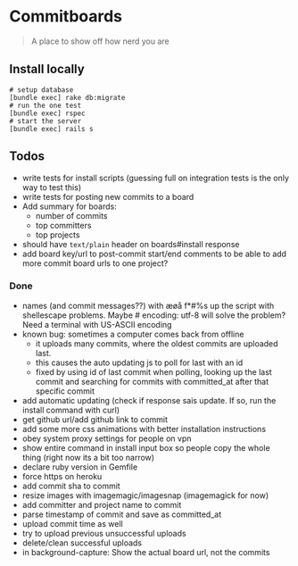 # Commitboards

> A place to show off how nerd you are

## Install locally

    # setup database
    [bundle exec] rake db:migrate
    # run the one test
    [bundle exec] rspec
    # start the server
    [bundle exec] rails s


## Todos

- write tests for install scripts (guessing full on integration tests is the only way to test this)
- write tests for posting new commits to a board
- Add summary for boards:
  - number of commits
  - top committers
  - top projects
- should have `text/plain` header on boards#install response
- add board key/url to post-commit start/end comments to be able to add more commit board urls to one project?

### Done

- names (and commit messages??) with æøå f*#%s up the script with shellescape problems. Maybe # encoding: utf-8 will solve the problem? Need a terminal with US-ASCII encoding
- known bug: sometimes a computer comes back from offline
  - it uploads many commits, where the oldest commits are uploaded last.
  - this causes the auto updating js to poll for last with an id
  - fixed by using id of last commit when polling, looking up the last commit and searching for commits with committed_at after that specific commit
- add automatic updating (check if response sais update. If so, run the install command with curl)
- get github url/add github link to commit
- add some more css animations with better installation instructions
- obey system proxy settings for people on vpn
- show entire command in install input box so people copy the whole thing (right now its a bit too narrow)
- declare ruby version in Gemfile
- force https on heroku
- add commit sha to commit
- resize images with imagemagic/imagesnap (imagemagick for now)
- add committer and project name to commit
- parse timestamp of commit and save as committed_at
- upload commit time as well
- try to upload previous unsuccessful uploads
- delete/clean successful uploads
- in background-capture: Show the actual board url, not the commits
